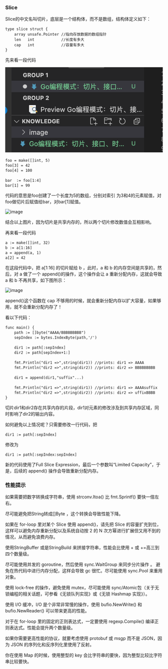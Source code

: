 ### Slice
Slice的中文名叫切片，底层是一个结构体，而不是数组，结构体定义如下：
```
type slice struct {
    array unsafe.Pointer //指向存放数据的数组指针
    len   int            //长度有多大
    cap   int            //容量有多大
}
```
先来看一段代码

![image](image/WX20210418-112107.png)
```
foo = make([]int, 5)
foo[3] = 42
foo[4] = 100

bar  := foo[1:4]
bar[1] = 99
```
代码的意思是foo创建了一个长度为5的数组，分别对索引 为3和4的元素赋值，对foo做切片后赋值给bar，对bar[1]赋值。

![image](https://note.youdao.com/yws/public/resource/15129833b3c621081a70cb80262fec54/xmlnote/5B52978B97194FCAA4CFF9B7F6343858/11104)

结合以上图片，因为切片是共享内存的，所以两个切片修改数值会互相影响。

再来看一段代码
```
a := make([]int, 32)
b := a[1:16]
a = append(a, 1)
a[2] = 42
```

在这段代码中，把 a[1:16] 的切片赋给 b ，此时，a 和 b 的内存空间是共享的，然后，对 a 做了一个 append()的操作，这个操作会让 a 重新分配内存，这就会导致 a 和 b 不再共享，如下图所示：

![image](https://note.youdao.com/yws/public/resource/15129833b3c621081a70cb80262fec54/xmlnote/EE9F783BBAAD4F3696D6952DC35A9953/11090)

append()这个函数在 cap 不够用的时候，就会重新分配内存以扩大容量，如果够用，就不会重新分配内存了！

看以下代码：
```
func main() {
    path := []byte("AAAA/BBBBBBBBB")
    sepIndex := bytes.IndexByte(path,'/')

    dir1 := path[:sepIndex]
    dir2 := path[sepIndex+1:]

    fmt.Println("dir1 =>",string(dir1)) //prints: dir1 => AAAA
    fmt.Println("dir2 =>",string(dir2)) //prints: dir2 => BBBBBBBBB

    dir1 = append(dir1,"suffix"...)

    fmt.Println("dir1 =>",string(dir1)) //prints: dir1 => AAAAsuffix
    fmt.Println("dir2 =>",string(dir2)) //prints: dir2 => uffixBBBB
}
```
切片dir1和dir2存在共享内存的片段，dir1对元素的修改涉及到共享内存区域，同时影响了dir2的输出内容。

如何避免以上情况呢？只需要修改一行代码，把
```
dir1 := path[:sepIndex]
```
修改为
```
dir1 := path[:sepIndex:sepIndex]
```
新的代码使用了Full Slice Expression，最后一个参数叫“Limited Capacity”，于是，后续的 append() 操作会导致重新分配内存。

### 性能提示
如果需要把数字转换成字符串，使用 strconv.Itoa() 比 fmt.Sprintf() 要快一倍左右。

尽可能避免把String转成[]Byte ，这个转换会导致性能下降。

如果在 for-loop 里对某个 Slice 使用 append()，请先把 Slice 的容量扩充到位，这样可以避免内存重新分配以及系统自动按 2 的 N 次方幂进行扩展但又用不到的情况，从而避免浪费内存。

使用StringBuffer 或是StringBuild 来拼接字符串，性能会比使用 + 或 +=高三到四个数量级。

尽可能使用并发的 goroutine，然后使用 sync.WaitGroup 来同步分片操作
。
避免在热代码中进行内存分配，这样会导致 gc 很忙。尽可能使用  sync.Pool 来重用对象。

使用 lock-free 的操作，避免使用 mutex，尽可能使用 sync/Atomic包（关于无锁编程的相关话题，可参看《无锁队列实现》或《无锁 Hashmap 实现》）。

使用 I/O 缓冲，I/O 是个非常非常慢的操作，使用 bufio.NewWrite() 和 bufio.NewReader() 可以带来更高的性能。

对于在 for-loop 里的固定的正则表达式，一定要使用 regexp.Compile() 编译正则表达式。性能会提升两个数量级。

如果你需要更高性能的协议，就要考虑使用 protobuf 或 msgp 而不是 JSON，因为 JSON 的序列化和反序列化里使用了反射。

你在使用 Map 的时候，使用整型的 key 会比字符串的要快，因为整型比较比字符串比较要快。
